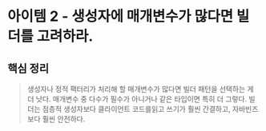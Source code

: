 # 아이템 2 - 생성자에 매개변수가 많다면 빌더를 고려하라.

## 핵심 정리
>생성자나 정적 팩터리가 처리해 할 매개변수가 많다면 빌더 패턴을 선택하는 게 더 낫다. 매개변수 중 다수가 필수가 아니거나 같은 타입이면 특히 더 그렇다. 빌더는 점층적 생성자보다 클라이언트 코드를읽고 쓰기가 훨씬 간결하고, 자바빈즈보다 훨씬 안전하다.